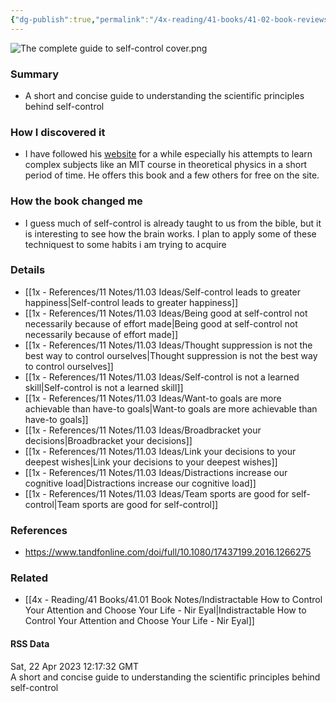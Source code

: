 ```yaml
---
{"dg-publish":true,"permalink":"/4x-reading/41-books/41-02-book-reviews/the-complete-guide-to-self-control-scott-h-young-jakub-jilek/","title":"The Complete Guide to Self-Control - Scott H Young Jakub Jilek","created":"2023-04-23T07:43:25.000+03:00","updated":"2024-02-14T20:17:40.490+03:00"}
---
```



![The complete guide to self-control cover.png](/img/user/4x%20-%20Reading/41%20Books/41.03%20Cover%20images/The%20complete%20guide%20to%20self-control%20cover.png)
### Summary
- A short and concise guide to understanding the scientific principles behind self-control

### How I discovered it
- I have followed his [website](https://scotthyoung.com) for a while especially his attempts to learn complex subjects like an MIT course in theoretical physics in a short period of time. He offers this book and a few others for free on the site.

### How the book changed me
- I guess much of self-control is already taught to us from the bible, but it is interesting to see how the brain works. I plan to apply some of these techniquest to some habits i am trying to acquire

### Details
- [[1x - References/11 Notes/11.03 Ideas/Self-control leads to greater happiness\|Self-control leads to greater happiness]]
- [[1x - References/11 Notes/11.03 Ideas/Being good at self-control not necessarily because of effort made\|Being good at self-control not necessarily because of effort made]]
- [[1x - References/11 Notes/11.03 Ideas/Thought suppression is not the best way to control ourselves\|Thought suppression is not the best way to control ourselves]]
- [[1x - References/11 Notes/11.03 Ideas/Self-control is not a learned skill\|Self-control is not a learned skill]]
- [[1x - References/11 Notes/11.03 Ideas/Want-to goals are more achievable than have-to goals\|Want-to goals are more achievable than have-to goals]]
- [[1x - References/11 Notes/11.03 Ideas/Broadbracket your decisions\|Broadbracket your decisions]]
- [[1x - References/11 Notes/11.03 Ideas/Link your decisions to your deepest wishes\|Link your decisions to your deepest wishes]]
- [[1x - References/11 Notes/11.03 Ideas/Distractions increase our cognitive load\|Distractions increase our cognitive load]]
- [[1x - References/11 Notes/11.03 Ideas/Team sports are good for self-control\|Team sports are good for self-control]]

### References
- https://www.tandfonline.com/doi/full/10.1080/17437199.2016.1266275

### Related
- [[4x - Reading/41 Books/41.01 Book Notes/Indistractable How to Control Your Attention and Choose Your Life - Nir Eyal\|Indistractable How to Control Your Attention and Choose Your Life - Nir Eyal]]

#### RSS Data
<div class='date'>Sat, 22 Apr 2023 12:17:32 GMT</div>
<div class='description'> A short and concise guide to understanding the scientific principles behind self-control </div>
